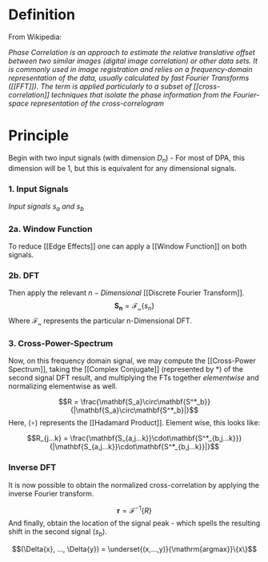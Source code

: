 # Definition

From Wikipedia:

*Phase Correlation is an approach to estimate the relative translative offset between two similar images (digital image correlation) or other data sets. It is commonly used in image registration and relies on a frequency-domain representation of the data, usually calculated by fast Fourier Transforms ([[FFT]]). The term is applied particularly to a subset of [[cross-correlation]] techniques that isolate the phase information from the Fourier-space representation of the cross-correlogram*

# Principle

Begin with two input signals (with dimension $D_n$) - For most of DPA, this dimension will be 1, but this is equivalent for any dimensional signals.


### 1. Input Signals
*Input signals $s_a$ and $s_b$*

### 2a. Window Function
To reduce [[Edge Effects]] one can apply a [[Window Function]] on both signals. 


### 2b. DFT
Then apply the relevant $n-Dimensional$ [[Discrete Fourier Transform]]. 
$$\mathbf{S_n} = \mathcal{F_n}\{s_n\}$$
Where $\mathcal{F_n}$ represents the particular n-Dimensional DFT.


### 3. Cross-Power-Spectrum

Now, on this frequency domain signal, we may compute the [[Cross-Power Spectrum]], taking the [[Complex Conjugate]] (represented by \*) of the second signal DFT result, and multiplying the FTs together *elementwise* and normalizing elementwise as well.

$$R = \frac{\mathbf{S_a}\circ\mathbf{S^*_b}}{|\mathbf{S_a}\circ\mathbf{S^*_b}|}$$
Here, ($\circ$) represents the [[Hadamard Product]]. Element wise, this looks like:

$$R_{j...k} = \frac{\mathbf{S_{a,j...k}}\cdot\mathbf{S^*_{b,j...k}}}{|\mathbf{S_{a,j...k}}\cdot\mathbf{S^*_{b,j...k}}|}$$
### Inverse DFT

It is now possible to obtain the normalized cross-correlation by applying the inverse Fourier transform.

$$\mathbf{r} = \mathcal{F^{-1}}\{R\}$$
And finally, obtain the location of the signal peak - which spells the resulting shift in the second signal ($s_b$). 

$$(\Delta{x}, ..., \Delta{y}) = \underset{(x,...,y)}{\mathrm{argmax}}\{x\}$$
